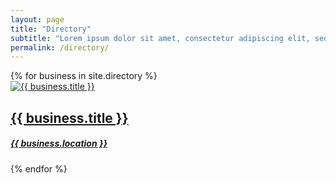 ```yaml
---
layout: page
title: "Directory"
subtitle: "Lorem ipsum dolor sit amet, consectetur adipiscing elit, sed do eiusmod tempor incididunt ut labore et dolore magna aliqua. Ut enim ad minim veniam, quis nostrud exercitation ullamco laboris nisi ut aliquip ex ea commodo consequat. Duis aute irure dolor in reprehenderit in voluptate velit esse cillum dolore eu fugiat nulla pariatur."
permalink: /directory/
---
```


<div class="product-items">
  {% for business in site.directory %}
    <div class="product-item">
        <a href="{{ project.permalink }}">
          <div class="product-image">
            <img src="{{ business.images.first.image_path }}" alt="{{ business.title }}">
          </div>
          <h2 class="product-title">{{ business.title }}</h2>
          <h5 class="product-location">{{ business.location }}</h5>
        </a>
    </div>
  {% endfor %}
</div>